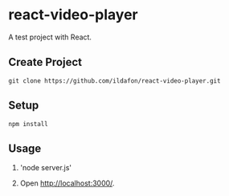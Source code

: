 # react-video-player

A test project with React.


Create Project
---
```angular2html
git clone https://github.com/ildafon/react-video-player.git
```


Setup
---
```angular2html
npm install
```

Usage
---

1. 'node server.js'

2. Open [http://localhost:3000/](http://localhost:3000/).



